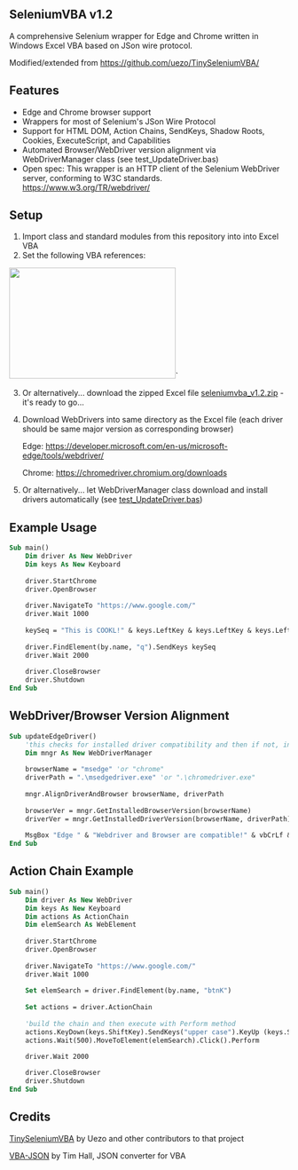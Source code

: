 ## SeleniumVBA v1.2

A comprehensive Selenium wrapper for Edge and Chrome written in Windows Excel VBA based on JSon wire protocol.

Modified/extended from https://github.com/uezo/TinySeleniumVBA/

## Features

- Edge and Chrome browser support
- Wrappers for most of Selenium's JSon Wire Protocol
- Support for HTML DOM, Action Chains, SendKeys, Shadow Roots, Cookies, ExecuteScript, and Capabilities
- Automated Browser/WebDriver version alignment via WebDriverManager class (see test_UpdateDriver.bas)
- Open spec: This wrapper is an HTTP client of the Selenium WebDriver server, conforming to W3C standards.
https://www.w3.org/TR/webdriver/


## Setup

1. Import class and standard modules from this repository into into Excel VBA
2. Set the following VBA references:

<img src="https://github.com/GCuser99/SeleniumVBA/blob/main/src/references.png" width="300" height="200">`

3. Or alternatively... download the zipped Excel file [seleniumvba_v1.2.zip](https://github.com/GCuser99/SeleniumVBA/tree/main/dist/) - it's ready to go...
4. Download WebDrivers into same directory as the Excel file (each driver should be same major version as corresponding browser)
   
   Edge: https://developer.microsoft.com/en-us/microsoft-edge/tools/webdriver/
   
   Chrome: https://chromedriver.chromium.org/downloads

5. Or alternatively... let WebDriverManager class download and install drivers automatically (see [test_UpdateDriver.bas](https://github.com/GCuser99/SeleniumVBA/tree/main/test))

## Example Usage

```vb
Sub main()
    Dim driver As New WebDriver
    Dim keys As New Keyboard
    
    driver.StartChrome
    driver.OpenBrowser
    
    driver.NavigateTo "https://www.google.com/"
    driver.Wait 1000
    
    keySeq = "This is COOKL!" & keys.LeftKey & keys.LeftKey & keys.LeftKey & keys.DeleteKey & keys.ReturnKey
    
    driver.FindElement(by.name, "q").SendKeys keySeq
    driver.Wait 2000
    
    driver.CloseBrowser
    driver.Shutdown
End Sub
```

## WebDriver/Browser Version Alignment

```vb
Sub updateEdgeDriver()
    'this checks for installed driver compatibility and then if not, installs updated driver
    Dim mngr As New WebDriverManager
    
    browserName = "msedge" 'or "chrome"
    driverPath = ".\msedgedriver.exe" 'or ".\chromedriver.exe"
    
    mngr.AlignDriverAndBrowser browserName, driverPath
    
    browserVer = mngr.GetInstalledBrowserVersion(browserName)
    driverVer = mngr.GetInstalledDriverVersion(browserName, driverPath)
    
    MsgBox "Edge " & "Webdriver and Browser are compatible!" & vbCrLf & vbCrLf & "Browser version: " & browserVer & vbCrLf & "Driver version:    " & driverVer, , "SeleniumVBA"
End Sub
```

## Action Chain Example
```vb
Sub main()
    Dim driver As New WebDriver
    Dim keys As New Keyboard
    Dim actions As ActionChain
    Dim elemSearch As WebElement
    
    driver.StartChrome
    driver.OpenBrowser
    
    driver.NavigateTo "https://www.google.com/"
    driver.Wait 1000
    
    Set elemSearch = driver.FindElement(by.name, "btnK")
    
    Set actions = driver.ActionChain
    
    'build the chain and then execute with Perform method
    actions.KeyDown(keys.ShiftKey).SendKeys("upper case").KeyUp (keys.ShiftKey)
    actions.Wait(500).MoveToElement(elemSearch).Click().Perform

    driver.Wait 2000
    
    driver.CloseBrowser
    driver.Shutdown
End Sub
```

## Credits

[TinySeleniumVBA](https://github.com/uezo/TinySeleniumVBA/) by Uezo and other contributors to that project

[VBA-JSON](https://github.com/VBA-tools/VBA-JSON) by Tim Hall, JSON converter for VBA
